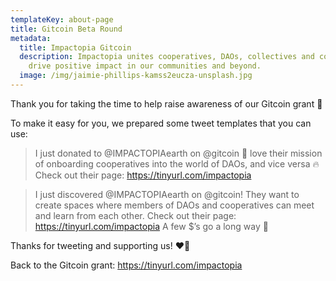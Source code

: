 ```yaml
---
templateKey: about-page
title: Gitcoin Beta Round
metadata:
  title: Impactopia Gitcoin
  description: Impactopia unites cooperatives, DAOs, collectives and commoners to
    drive positive impact in our communities and beyond.
  image: /img/jaimie-phillips-kamss2eucza-unsplash.jpg
---
```

Thank you for taking the time to help raise awareness of our Gitcoin grant 💚

To make it easy for you, we prepared some tweet templates that you can use:

> I just donated to @IMPACTOPIAearth on @gitcoin 🌱 love their mission of onboarding cooperatives into the world of DAOs, and vice versa 🔥 Check out their page: https://tinyurl.com/impactopia

> I just discovered @IMPACTOPIAearth on @gitcoin! They want to create spaces where members of DAOs and cooperatives can meet and learn from each other. Check out their page: https://tinyurl.com/impactopia A few $’s go a long way 💚

Thanks for tweeting and supporting us! ❤️‍🔥

Back to the Gitcoin grant: https://tinyurl.com/impactopia